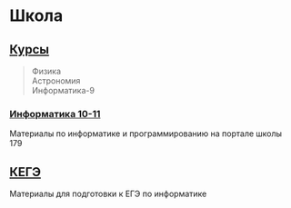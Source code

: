 <!---
xkurs/xkurs is a ✨ special ✨ repository because its `README.md` (this file) appears on your GitHub profile.
You can click the Preview link to take a look at your changes.
--->

# Школа

## [Курсы](https://adjoining-approach-866.notion.site/19bba46184c34f9c9f77f55a7cfe32b0?v=fa1c90dfc7e145bc8d6772020325e852 "Notion")

>Физика  
Астрономия  
Информатика-9

### [Информатика 10-11](https://server.179.ru/wiki/?page=Informatika/11_B "Школа179")

Материалы по информатике и программированию на портале школы 179

## [КЕГЭ](https://xkurs.github.io/KEGE/)

Материалы для подготовки к ЕГЭ по информатике

